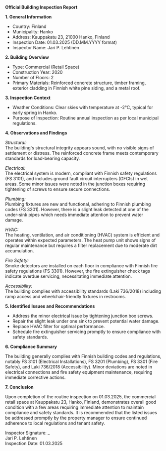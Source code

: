 **Official Building Inspection Report**

**1. General Information**

- Country: Finland
- Municipality: Hanko
- Address: Kauppakatu 23, 21000 Hanko, Finland
- Inspection Date: 01.03.2025 (DD.MM.YYYY format)
- Inspector Name: Jari P. Lehtinen

**2. Building Overview**

- Type: Commercial (Retail Space)
- Construction Year: 2020
- Number of Floors: 2
- Primary Materials: Reinforced concrete structure, timber framing, exterior cladding in Finnish white pine siding, and a metal roof.

**3. Inspection Context**

- Weather Conditions: Clear skies with temperature at -2°C, typical for early spring in Hanko.
- Purpose of Inspection: Routine annual inspection as per local municipal regulations.

**4. Observations and Findings**

*Structural:*  
The building's structural integrity appears sound, with no visible signs of settlement or distress. The reinforced concrete frame meets contemporary standards for load-bearing capacity.

*Electrical:*  
The electrical system is modern, compliant with Finnish safety regulations (FS 3101), and includes ground fault circuit interrupters (GFCIs) in wet areas. Some minor issues were noted in the junction boxes requiring tightening of screws to ensure secure connections.

*Plumbing:*  
Plumbing fixtures are new and functional, adhering to Finnish plumbing codes (FS 3201). However, there is a slight leak detected at one of the under-sink pipes which needs immediate attention to prevent water damage.

*HVAC:*  
The heating, ventilation, and air conditioning (HVAC) system is efficient and operates within expected parameters. The heat pump unit shows signs of regular maintenance but requires a filter replacement due to moderate dirt accumulation.

*Fire Safety:*  
Smoke detectors are installed on each floor in compliance with Finnish fire safety regulations (FS 3301). However, the fire extinguisher check tags indicate overdue servicing, necessitating immediate attention.

*Accessibility:*  
The building complies with accessibility standards (Laki 736/2018) including ramp access and wheelchair-friendly fixtures in restrooms.

**5. Identified Issues and Recommendations**

- Address the minor electrical issue by tightening junction box screws.
- Repair the slight leak under one sink to prevent potential water damage.
- Replace HVAC filter for optimal performance.
- Schedule fire extinguisher servicing promptly to ensure compliance with safety standards.

**6. Compliance Summary**

The building generally complies with Finnish building codes and regulations, notably FS 3101 (Electrical Installations), FS 3201 (Plumbing), FS 3301 (Fire Safety), and Laki 736/2018 (Accessibility). Minor deviations are noted in electrical connections and fire safety equipment maintenance, requiring immediate corrective actions.

**7. Conclusion**

Upon completion of the routine inspection on 01.03.2025, the commercial retail space at Kauppakatu 23, Hanko, Finland, demonstrates overall good condition with a few areas requiring immediate attention to maintain compliance and safety standards. It is recommended that the listed issues be addressed promptly by the property manager to ensure continued adherence to local regulations and tenant safety.

Inspector Signature: _  
Jari P. Lehtinen  
Inspection Date: 01.03.2025